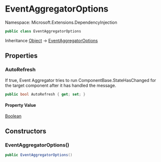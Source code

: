 # EventAggregatorOptions

Namespace: Microsoft.Extensions.DependencyInjection

```csharp
public class EventAggregatorOptions
```

Inheritance [Object](https://docs.microsoft.com/en-us/dotnet/api/system.object) → [EventAggregatorOptions](./microsoft.extensions.dependencyinjection.eventaggregatoroptions.md)

## Properties

### <a id="properties-autorefresh"/>**AutoRefresh**

If true, Event Aggregator tries to run ComponentBase.StateHasChanged for the target component after
 it has handled the message.

```csharp
public bool AutoRefresh { get; set; }
```

#### Property Value

[Boolean](https://docs.microsoft.com/en-us/dotnet/api/system.boolean)<br>

## Constructors

### <a id="constructors-.ctor"/>**EventAggregatorOptions()**

```csharp
public EventAggregatorOptions()
```
